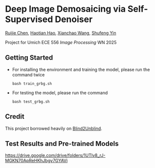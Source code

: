 # Deep Image Demosaicing via Self-Supervised Denoiser
[Ruijie Chen](https://deoxyribonucleic-acid.github.io/), [Haotian Hao](), [Xianchao Wang](), [Shufeng Yin]()

Project for Umich ECE 556 *Image Processing* WN 2025
## Getting Started
- For installing the environment and training the model, please run the command twice

  ```shell
  bash train_grbg.sh
  ```
- For testing the model, please run the command

  ```shell
  bash test_grbg.sh
  ```

## Credit
This project borrowed heavily on [Blind2Unblind](https://github.com/zejinwang/Blind2Unblind).

## Test Results and Pre-trained Models
https://drive.google.com/drive/folders/1UTlv8_rJ-MGKN70ApReHKhJbgy7GYAVi
